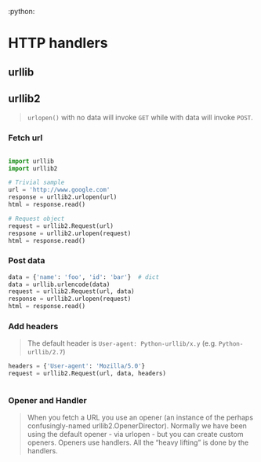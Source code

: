 :python:

# HTTP handlers

## urllib



## urllib2

> `urlopen()` with no data will invoke `GET` while with data will invoke `POST`.


### Fetch url

```python

import urllib
import urllib2

# Trivial sample
url = 'http://www.google.com'
response = urllib2.urlopen(url)
html = response.read()

# Request object
request = urllib2.Request(url)
respsone = urllib2.urlopen(request)
html = response.read()

```

### Post data

```python
data = {'name': 'foo', 'id': 'bar'}  # dict
data = urllib.urlencode(data)
request = urllib2.Request(url, data)
response = urllib2.urlopen(request)
html = response.read()

```


### Add headers

> The default header is `User-agent: Python-urllib/x.y` (e.g. `Python-urllib/2.7`)

```python
headers = {'User-agent': 'Mozilla/5.0'}
request = urllib2.Request(url, data, headers)



```

### Opener and Handler

> When you fetch a URL you use an opener (an instance of the perhaps confusingly-named urllib2.OpenerDirector). Normally we have been using the default opener - via urlopen - but you can create custom openers. Openers use handlers. All the “heavy lifting” is done by the handlers.




